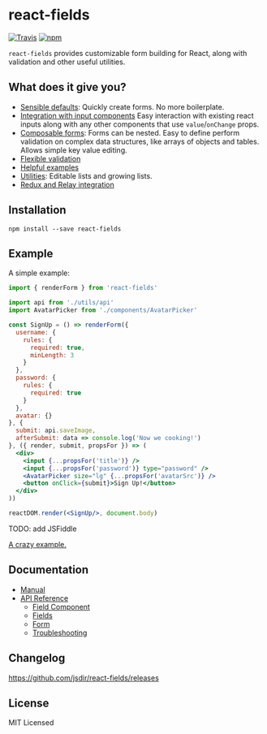# react-fields

[![Travis](https://img.shields.io/travis/jsdir/react-fields.svg)](https://travis-ci.org/jsdir/react-fields)
[![npm](https://img.shields.io/npm/v/react-fields.svg)](https://www.npmjs.com/package/react-fields)

`react-fields` provides customizable form building for React, along with validation and other useful utilities.

## What does it give you?

- [Sensible defaults](examples/basic.md): Quickly create forms. No more boilerplate.
- [Integration with input components]() Easy interaction with existing react inputs along with any other components that use `value`/`onChange` props.
- [Composable forms](): Forms can be nested. Easy to define perform validation on complex data structures, like arrays of objects and tables. Allows simple key value editing.
- [Flexible validation](docs/validation.md)
- [Helpful examples](examples/README.md)
- [Utilities](lists.md): Editable lists and growing lists.
- [Redux and Relay integration](integration.md)

## Installation

```
npm install --save react-fields
```

## Example

A simple example:

```jsx
import { renderForm } from 'react-fields'

import api from './utils/api'
import AvatarPicker from './components/AvatarPicker'

const SignUp = () => renderForm({
  username: {
    rules: {
      required: true,
      minLength: 3
    }
  },
  password: {
    rules: {
      required: true
    }
  },
  avatar: {}
}, {
  submit: api.saveImage,
  afterSubmit: data => console.log('Now we cooking!')
}, ({ render, submit, propsFor }) => (
  <div>
    <input {...propsFor('title')} />
    <input {...propsFor('password')} type="password" />
    <AvatarPicker size="lg" {...propsFor('avatarSrc')} />
    <button onClick={submit}>Sign Up!</button>
  </div>
))

reactDOM.render(<SignUp/>, document.body)
```

TODO: add JSFiddle

[A crazy example.](examples/crazy.jsx)

## Documentation

- [Manual](gitbooks)
- [API Reference](docs/api/index.md)
  - [Field Component](docs/api/field-component.md)
  - [Fields](docs/api/fields.md)
  - [Form](docs/api/form.md)
  - [Troubleshooting](docs/troubleshooting.md)

## Changelog

https://github.com/jsdir/react-fields/releases

## License

MIT Licensed
